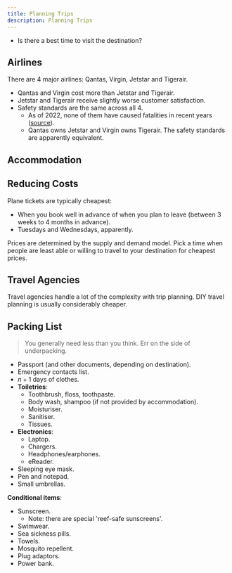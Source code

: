 ```yaml
---
title: Planning Trips
description: Planning Trips
---
```


- Is there a best time to visit the destination?

## Airlines
There are 4 major airlines: Qantas, Virgin, Jetstar and Tigerair. 
- Qantas and Virgin cost more than Jetstar and Tigerair.
- Jetstar and Tigerair receive slightly worse customer satisfaction.
- Safety standards are the same across all 4.
    - As of 2022, none of them have caused fatalities in recent years ([source](https://www.choice.com.au/travel/on-holidays/airlines/articles/australian-domestic-airlines-compared)).
    - Qantas owns Jetstar and Virgin owns Tigerair. The safety standards are apparently equivalent.
## Accommodation

## Reducing Costs
Plane tickets are typically cheapest:
- When you book well in advance of when you plan to leave (between 3 weeks to 4 months in advance).
- Tuesdays and Wednesdays, apparently.

Prices are determined by the supply and demand model. Pick a time when people are least able or willing to travel to your destination for cheapest prices.

## Travel Agencies
Travel agencies handle a lot of the complexity with trip planning. DIY travel planning is usually considerably cheaper.

## Packing List
> You generally need less than you think. Err on the side of underpacking.
- Passport (and other documents, depending on destination).
- Emergency contacts list.
- $n+1$ days of clothes.
- **Toiletries**:
    - Toothbrush, floss, toothpaste.
    - Body wash, shampoo (if not provided by accommodation).
    - Moisturiser.
    - Sanitiser.
    - Tissues.
- **Electronics**:
    - Laptop.
    - Chargers.
    - Headphones/earphones.
    - eReader.
- Sleeping eye mask.
- Pen and notepad.
- Small umbrellas.

**Conditional items**:
- Sunscreen.
    - Note: there are special 'reef-safe sunscreens'.
- Swimwear.
- Sea sickness pills.
- Towels.
- Mosquito repellent.
- Plug adaptors.
- Power bank.
